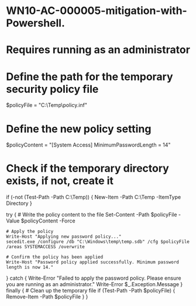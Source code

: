 # WN10-AC-000005-mitigation-with-Powershell.

# Requires running as an administrator
# Define the path for the temporary security policy file
$policyFile = "C:\Temp\policy.inf"

# Define the new policy setting
$policyContent = "[System Access]
MinimumPasswordLength = 14"

# Check if the temporary directory exists, if not, create it
if (-not (Test-Path -Path C:\Temp)) {
    New-Item -Path C:\Temp -ItemType Directory
}

try {
    # Write the policy content to the file
    Set-Content -Path $policyFile -Value $policyContent -Force
    
    # Apply the policy
    Write-Host "Applying new password policy..."
    secedit.exe /configure /db "C:\Windows\temp\temp.sdb" /cfg $policyFile /areas SYSTEMACCESS /overwrite
    
    # Confirm the policy has been applied
    Write-Host "Password policy applied successfully. Minimum password length is now 14."
}
catch {
    Write-Error "Failed to apply the password policy. Please ensure you are running as an administrator."
    Write-Error $_.Exception.Message
}
finally {
    # Clean up the temporary file
    if (Test-Path -Path $policyFile) {
        Remove-Item -Path $policyFile
    }
}
